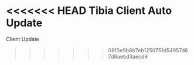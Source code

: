<<<<<<< HEAD
Tibia Client Auto Update
=======
Client Update
>>>>>>> 08f3e9b8b7eb1250751d54957d87d8aebd3aecd9
